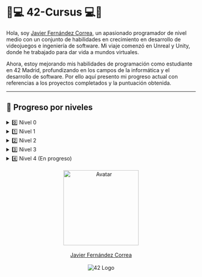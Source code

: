 # 📖💻 42-Cursus 💻📖

Hola, soy <a href="https://github.com/jfercode">Javier Fernández Correa</a>, un apasionado programador de nivel medio con un conjunto de habilidades en crecimiento en desarrollo de videojuegos e ingeniería de software. Mi viaje comenzó en Unreal y Unity, donde he trabajado para dar vida a mundos virtuales.  

Ahora, estoy mejorando mis habilidades de programación como estudiante en 42 Madrid, profundizando en los campos de la informática y el desarrollo de software. Por ello aquí presento mi progreso actual con referencias a los proyectos completados y la puntuación obtenida.

---
## 🚧 Progreso por niveles

<details>
  <summary>0️⃣ Nivel 0</summary>

| Proyecto             | Enlace                                                                 | Puntuación     | Estado        |
|----------------------|------------------------------------------------------------------------|----------------|---------------|
| Libft 📚✨            | [Ver repositorio](https://github.com/jfercode/42-Cursus-Libft)         | 125/100 ✅⭐    | Completado ✅ |
  
</details>

<details>
  <summary>1️⃣ Nivel 1</summary>

| Proyecto             | Enlace                                                                 | Puntuación     | Estado        |
|----------------------|------------------------------------------------------------------------|----------------|---------------|
| Printf 🖨️            | [Ver repositorio](https://github.com/jfercode/42-Printf)               | 100/100 ✅     | Completado ✅ |
| Get Next Line 📜      | [Ver repositorio](https://github.com/jfercode/42-Get-Next-Line)        | 125/100 ✅⭐    | Completado ✅ |
| Born 2 Be Root 🖥️🔒  | —                                                                      | 125/100 ✅⭐    | Completado ✅ |
  
</details>

<details>
  <summary>2️⃣ Nivel 2</summary>

| Proyecto             | Enlace                                                                 | Puntuación     | Estado        |
|----------------------|------------------------------------------------------------------------|----------------|---------------|
| Push Swap 🔄          | [Ver repositorio](https://github.com/jfercode/42-Push-swap)            | 100/100 ✅     | Completado ✅ |
| Pipex 🚰              | [Ver repositorio](https://github.com/jfercode/42-Pipex)                | 125/100 ✅⭐    | Completado ✅ |
| Minitalk 📡           | [Ver repositorio](https://github.com/jfercode/42-Minitalk)             | 125/100 ✅⭐    | Completado ✅ |
| So Long 🎮🛤️         | [Ver repositorio](https://github.com/jfercode/42-So-Long)              | 125/125 ✅⭐    | Completado ✅ |

</details>

<details>
  <summary>3️⃣ Nivel 3</summary>

| Proyecto             | Enlace                                                                 | Puntuación     | Estado        |
|----------------------|------------------------------------------------------------------------|----------------|---------------|
| Philosophers 🍽️🧠    | [Ver repositorio](https://github.com/jfercode/42-Philosophers)         | 100/100 ✅     | Completado ✅ |
| Minishell 🚀🖥️📘      | [Ver repositorio](https://github.com/jfercode/42-Minishell)            | 100/100 ✅     | Completado ✅ |

</details>

<details>
  <summary>4️⃣ Nivel 4 (En progreso)</summary>

| Proyecto             | Enlace                                                                 | Puntuación     | Estado          |
|----------------------|------------------------------------------------------------------------|----------------|-----------------|
| CPP Module 00 🧩     | [Repositorio](https://github.com/jfercode/42-CPP-Module-00)            | —              | 🚧 En progreso  |
| CPP Module 01 🧠     | [Repositorio](https://github.com/jfercode/42-CPP-Module-01)            | —              | 🚧 En progreso  |
| CPP Module 02 ⚙️     | [Repositorio](https://github.com/jfercode/42-CPP-Module-02)            | —              | 🚧 En progreso  |
| CPP Module 03 🔁     | [Repositorio](https://github.com/jfercode/42-CPP-Module-03)            | —              | 🚧 En progreso  |
| CPP Module 04 🎭     | [Repositorio](https://github.com/jfercode/42-CPP-Module-04)            | —              | 🚧 En progreso  |
| cub3D 🧱🕹️          | [Repositorio](https://github.com/jfercode/42-cub3D)                    | —              | 🚧 En progreso  |

</details>


<br/>

<div align="center">
  <img src="https://avatars.githubusercontent.com/u/102600920?v=4" alt="Avatar" width="200"/>
  <br/><br/>
  <a href="https://github.com/jfercode">Javier Fernández Correa</a>
</div>

<br/>

<div align="center">
  <img src="https://encrypted-tbn0.gstatic.com/images?q=tbn:ANd9GcTVInHuUPtp3uiEuvF0aYAkFBUzpnr65b2CDA&s" alt="42 Logo"/>
</div>

